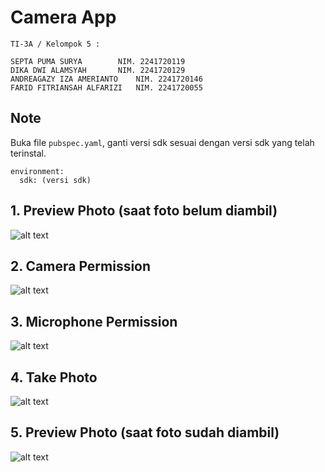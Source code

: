 # Camera App

```
TI-3A / Kelompok 5 :

SEPTA PUMA SURYA		NIM. 2241720119
DIKA DWI ALAMSYAH 		NIM. 2241720129
ANDREAGAZY IZA AMERIANTO	NIM. 2241720146
FARID FITRIANSAH ALFARIZI	NIM. 2241720055
```

## Note
Buka file ```pubspec.yaml```, ganti versi sdk sesuai dengan versi sdk yang telah terinstal.

```
environment:
  sdk: (versi sdk)
```

## 1. Preview Photo (saat foto belum diambil)

![alt text](screenshot/1.png)

## 2. Camera Permission

![alt text](screenshot/2.png)

## 3. Microphone Permission

![alt text](screenshot/3.png)

## 4. Take Photo

![alt text](screenshot/4.png)

## 5. Preview Photo (saat foto sudah diambil)

![alt text](screenshot/5.png)